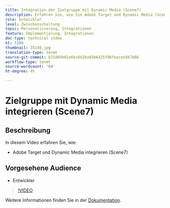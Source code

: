 ```yaml
---
title: Integration der Zielgruppe mit Dynamic Media (Scene7)
description: Erfahren Sie, wie Sie Adobe Target und Dynamic Media (Scene7) integrieren.
role: Entwickler
level: Zwischenschaltung
topic: Personalisierung, Integrationen
feature: Implementierung, Integrationen
doc-type: technical video
kt: 5388
thumbnail: 35148.jpg
translation-type: tm+mt
source-git-commit: b21d69b01e6bc6d2ba93b6425f86feacee567b06
workflow-type: tm+mt
source-wordcount: '64'
ht-degree: 4%

---
```



# Zielgruppe mit Dynamic Media integrieren (Scene7)

## Beschreibung

In diesem Video erfahren Sie, wie:

* Adobe Target und Dynamic Media integrieren (Scene7)

## Vorgesehene Audience

* Entwickler

>[!VIDEO](https://video.tv.adobe.com/v/35148/?quality=12)

Weitere Informationen finden Sie in der [Dokumentation](https://docs.adobe.com/content/help/en/target/using/administer/scene7-settings.html).
